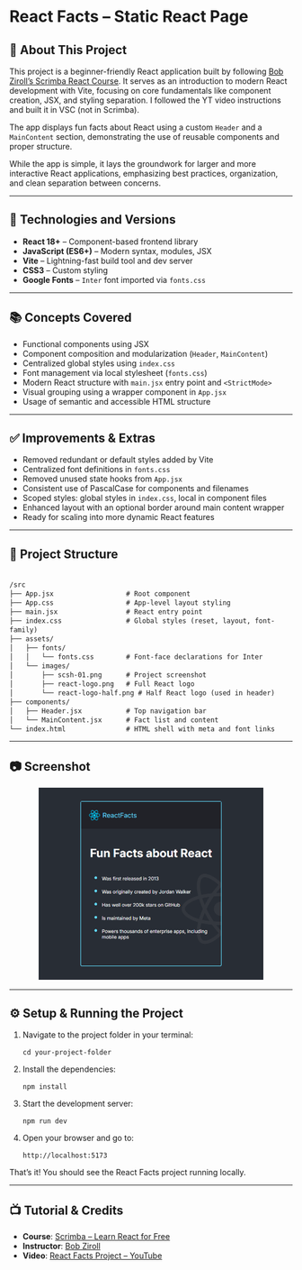 
# React Facts – Static React Page 


## 📝 About This Project

This project is a beginner-friendly React application built by following [Bob Ziroll’s Scrimba React Course](https://github.com/scrimba/learn-react). It serves as an introduction to modern React development with Vite, focusing on core fundamentals like component creation, JSX, and styling separation. I followed the YT video instructions and built it in VSC (not in Scrimba).

The app displays fun facts about React using a custom `Header` and a `MainContent` section, demonstrating the use of reusable components and proper structure.

While the app is simple, it lays the groundwork for larger and more interactive React applications, emphasizing best practices, organization, and clean separation between concerns.

---

## 🚀 Technologies and Versions

- **React 18+** – Component-based frontend library  
- **JavaScript (ES6+)** – Modern syntax, modules, JSX  
- **Vite** – Lightning-fast build tool and dev server  
- **CSS3** – Custom styling  
- **Google Fonts** – `Inter` font imported via `fonts.css`

---

## 📚 Concepts Covered

- Functional components using JSX  
- Component composition and modularization (`Header`, `MainContent`)  
- Centralized global styles using `index.css`  
- Font management via local stylesheet (`fonts.css`)  
- Modern React structure with `main.jsx` entry point and `<StrictMode>`  
- Visual grouping using a wrapper component in `App.jsx`  
- Usage of semantic and accessible HTML structure  

---

## ✅ Improvements & Extras

- Removed redundant or default styles added by Vite  
- Centralized font definitions in `fonts.css`  
- Removed unused state hooks from `App.jsx`  
- Consistent use of PascalCase for components and filenames  
- Scoped styles: global styles in `index.css`, local in component files  
- Enhanced layout with an optional border around main content wrapper  
- Ready for scaling into more dynamic React features

---

## 🧭 Project Structure

```

/src
├── App.jsx                  # Root component
├── App.css                  # App-level layout styling
├── main.jsx                 # React entry point
├── index.css                # Global styles (reset, layout, font-family)
├── assets/
│   ├── fonts/
│   │   └── fonts.css        # Font-face declarations for Inter
│   └── images/
│       ├── scsh-01.png      # Project screenshot
│       ├── react-logo.png   # Full React logo
│       └── react-logo-half.png # Half React logo (used in header)
├── components/
│   ├── Header.jsx           # Top navigation bar
│   └── MainContent.jsx      # Fact list and content
└── index.html               # HTML shell with meta and font links

```

---

## 📷 Screenshot

<p align="center">
  <img src="src/assets/images/scsh-01.png" alt="React Facts Screenshot" width="400"/>
</p>

---

## ⚙️ Setup & Running the Project

1. Navigate to the project folder in your terminal:

   ```
   cd your-project-folder
   ```

2. Install the dependencies:

   ```
   npm install
   ```

3. Start the development server:

   ```
   npm run dev
   ```

4. Open your browser and go to:

   ```
   http://localhost:5173
   ```

That’s it! You should see the React Facts project running locally.


---

## 📺 Tutorial & Credits

* **Course**: [Scrimba – Learn React for Free](https://github.com/scrimba/learn-react)
* **Instructor**: [Bob Ziroll](https://scrimba.com/instructor/bobziroll)
* **Video**: [React Facts Project – YouTube](https://youtu.be/x4rFhThSX04?si=QIQqXsR_Ebc2P6e2&t=6331)

